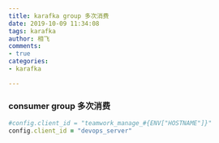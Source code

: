 ```yaml
---
title: karafka group 多次消费
date: 2019-10-09 11:34:08
tags: karafka
author: 相飞
comments:
- true
categories:
- karafka

---
```


### consumer group 多次消费

```ruby
#config.client_id = "teamwork_manage_#{ENV["HOSTNAME"]}"
config.client_id = "devops_server"

```
